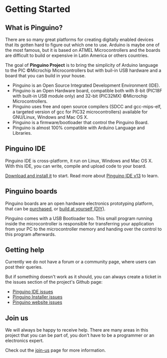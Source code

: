 # Getting Started

## What is Pinguino?

There are so many great platforms for creating digitally enabled devices that its gotten
hard to figure out which one to use. Arduino is maybe one of the most famous, but it is based
on ATMEL Microcontrollers and the boards are difficult to build or expensive in Latin America
 or others countries.

The goal of **Pinguino Project** is to bring the simplicity of Arduino language to the 
PIC ©Microchip Microcontrollers but with buil-in USB hardware and a board that you can build 
in your house.

* Pinguino is an Open Source Integrated Development Environment (IDE).
* Pinguino is an Open Hardware board, compatible both with 8-bit
  (PIC18F with built-in USB module only) and 32-bit (PIC32MX) ©Microchip Microcontrollers.
* Pinguino uses free and open source compilers (SDCC and gcc-mips-elf,
  a targeted version of gcc for PIC32 microcontrollers) available for GNU/Linux,
  Windows and Mac OS X.
* Pinguino is a firmware/bootloader that control the Pinguino Board.
* Pinguino is almost 100% compatible with Arduino Language and Libraries.

## Pinguino IDE

Pinguino IDE is cross-platform, it run on Linux, Windows and Mac OS X. With this IDE, 
you can write, compile and upload code to your board.

[Download and install it](/download/) to start.
Read more about [Pinguino IDE v13](/getting-started/01-pinguino-ide) to learn.

## Pinguino boards

Pinguino boards are an open hardware electronics prototyping platform, that can be 
[purchased](/getting-started/02-pinguino-boards), or [build at yourself (DIY)](/boards).

Pinguino comes with a USB Bootloader too. This small program running inside the microcontroller
is responsible for transferring your application from your PC to the microcontroller memory
and handing over the control to this program afterwards.

## Getting help

Currently we do not have a forum or a community page, where users can post their queries.

But if something doesn't work as it should, you can always create a ticket in the issues
section of the project's Github page:

* [Pinguino IDE issues](https://github.com/PinguinoIDE/pinguino-ide/issues)
* [Pinguino Installer issues](https://github.com/PinguinoIDE/pinguino-installers/issues)
* [Pinguino website issues](https://github.com/PinguinoIDE/pinguinoide.github.io/issues)

## Join us

We will always be happy to receive help. There are many areas in this project that
you can be part of, you don't have to be a programmer or an electronics expert.

Check out the [join-us](/getting-started/join-us) page for more information.
